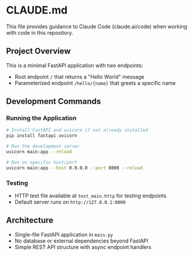 # CLAUDE.md

This file provides guidance to Claude Code (claude.ai/code) when working with code in this repository.

## Project Overview

This is a minimal FastAPI application with two endpoints:
- Root endpoint `/` that returns a "Hello World" message
- Parameterized endpoint `/hello/{name}` that greets a specific name

## Development Commands

### Running the Application
```bash
# Install FastAPI and uvicorn if not already installed
pip install fastapi uvicorn

# Run the development server
uvicorn main:app --reload

# Run on specific host/port
uvicorn main:app --host 0.0.0.0 --port 8000 --reload
```

### Testing
- HTTP test file available at `test_main.http` for testing endpoints
- Default server runs on `http://127.0.0.1:8000`

## Architecture

- Single-file FastAPI application in `main.py`
- No database or external dependencies beyond FastAPI
- Simple REST API structure with async endpoint handlers